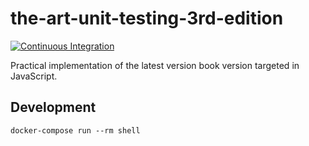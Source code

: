# the-art-unit-testing-3rd-edition
[![Continuous Integration][badge]][ci]

Practical implementation of the latest version book version targeted in JavaScript.

## Development
```
docker-compose run --rm shell
```

[badge]: https://github.com/rdok/the-art-unit-testing-in-js-3rd/actions/workflows/ci.yml/badge.svg
[ci]: https://github.com/rdok/the-art-unit-testing-in-js-3rd/actions/workflows/ci.yml
